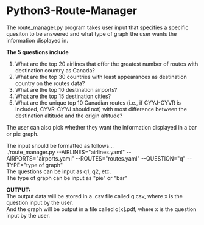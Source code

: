 # Python3-Route-Manager
The route_manager.py program takes user input that specifies a specific quesiton to be answered and what type of graph the user wants the information displayed in.

**The 5 questions include**  
1. What are the top 20 airlines that offer the greatest number of routes with destination country as Canada?  
2. What are the top 30 countries with least appearances as destination country on the routes data?  
3. What are the top 10 destination airports?  
4. What are the top 15 destination cities?  
5. What are the unique top 10 Canadian routes (i.e., if CYYJ-CYVR is included, CYVR-CYYJ should not) with most difference between the destination altitude and the origin altitude?  

The user can also pick whether they want the information displayed in a bar or pie graph.

The input should be formatted as follows...  
./route_manager.py --AIRLINES="airlines.yaml" --AIRPORTS="airports.yaml" --ROUTES="routes.yaml" --QUESTION="q<x>" --TYPE="type of graph"  
The questions can be input as q1, q2, etc.  
The type of graph can be input as "pie" or "bar"  
  
  
**OUTPUT:**  
The output data will be stored in a .csv file called q<x>.csv, where x is the question input by the user.  
And the graph will be output in a file called q[x].pdf, where x is the question input by the user.


